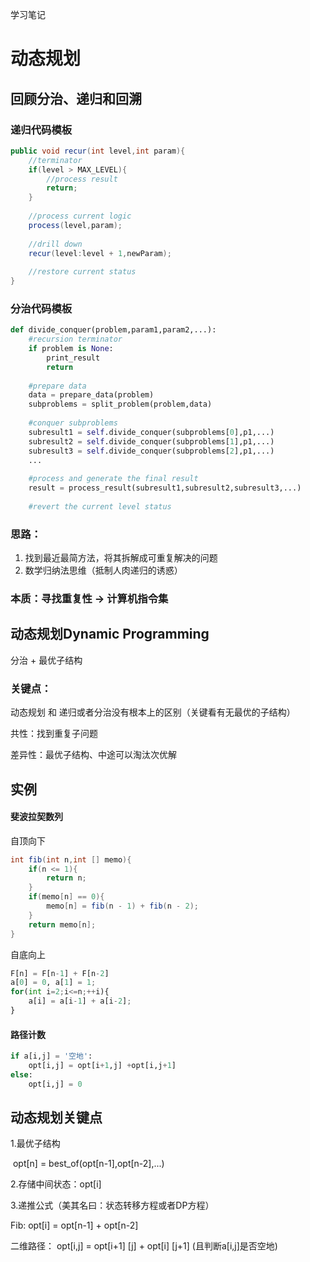 学习笔记

# 动态规划

## 回顾分治、递归和回溯

### 递归代码模板

```java
public void recur(int level,int param){
	//terminator
	if(level > MAX_LEVEL){
		//process result
		return;
	}
	
	//process current logic
	process(level,param);
	
	//drill down
	recur(level:level + 1,newParam);
	
	//restore current status
}
```

### 分治代码模板

```python
def divide_conquer(problem,param1,param2,...):
	#recursion terminator
	if problem is None:
		print_result
		return
		
	#prepare data
	data = prepare_data(problem)
	subproblems = split_problem(problem,data)
	
	#conquer subproblems
	subresult1 = self.divide_conquer(subproblems[0],p1,...)
	subresult2 = self.divide_conquer(subproblems[1],p1,...)
	subresult3 = self.divide_conquer(subproblems[2],p1,...)
    ...
    
    #process and generate the final result
    result = process_result(subresult1,subresult2,subresult3,...)
    
    #revert the current level status
```

### 思路：

1. 找到最近最简方法，将其拆解成可重复解决的问题
2. 数学归纳法思维（抵制人肉递归的诱惑）

### 本质：寻找重复性  ->  计算机指令集



## 动态规划Dynamic Programming

分治 + 最优子结构

### 关键点：

动态规划 和 递归或者分治没有根本上的区别（关键看有无最优的子结构）

共性：找到重复子问题

差异性：最优子结构、中途可以淘汰次优解

## 实例

#### 斐波拉契数列

自顶向下

```java
int fib(int n,int [] memo){
	if(n <= 1){
		return n;
	}
	if(memo[n] == 0){
		memo[n] = fib(n - 1) + fib(n - 2);
	}
	return memo[n];
}
```

自底向上

```python
F[n] = F[n-1] + F[n-2]
a[0] = 0, a[1] = 1;
for(int i=2;i<=n;++i){
	a[i] = a[i-1] + a[i-2];
}
```

#### 路径计数

```python
if a[i,j] = '空地':
	opt[i,j] = opt[i+1,j] +opt[i,j+1]
else:
	opt[i,j] = 0
```

## 动态规划关键点

1.最优子结构

​	opt[n] = best_of(opt[n-1],opt[n-2],...)

2.存储中间状态：opt[i]

3.递推公式（美其名曰：状态转移方程或者DP方程）

Fib: opt[i] = opt[n-1] + opt[n-2]

二维路径： opt[i,j] = opt[i+1] [j] + opt[i] [j+1] (且判断a[i,j]是否空地)